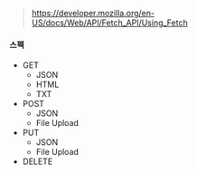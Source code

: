 > https://developer.mozilla.org/en-US/docs/Web/API/Fetch_API/Using_Fetch

#### 스펙
- GET
  - JSON
  - HTML
  - TXT
- POST
  - JSON
  - File Upload
- PUT
  - JSON
  - File Upload
- DELETE